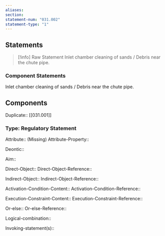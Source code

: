 ```yaml
---
aliases: 
section: 
statement-num: "031.002"
statement-type: "1"
---
```

## Statements 
> [!info] Raw Statement
> Inlet chamber cleaning of sands / Debris near the chute pipe. 
> 

### Component Statements
Inlet chamber cleaning of sands / Debris near the chute pipe. 
## Components
Duplicate:: [[031.001]]
### Type: Regulatory Statement
Attribute:: (Missing)
Attribute-Property::

Deontic::

Aim::

Direct-Object::
Direct-Object-Reference:: 

Indirect-Object::
Indirect-Object-Reference:: 

Activation-Condition-Content::
Activation-Condition-Reference:: 

Execution-Constraint-Content::
Execution-Constraint-Reference:: 

Or-else::
Or-else-Reference:: 

Logical-combination::

Invoking-statement(s)::